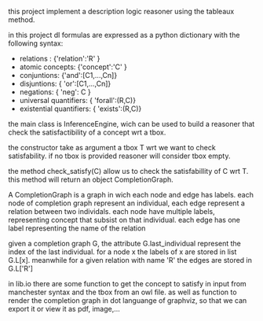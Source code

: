 this project implement a description logic reasoner using the
tableaux method.

in this project dl formulas are expressed as a python dictionary with the following syntax:

 - relations : {'relation':'R' } 
 - atomic concepts: {'concept':'C' } 
 - conjuntions: {'and':[C1,...,Cn]}
 - disjuntions: { 'or':[C1,...,Cn]} 
 - negations: { 'neg': C }
 - universal quantifiers: { 'forall':(R,C)} 
 - existential quantifiers: { 'exists':(R,C)} 


the main class is InferenceEngine, wich can be used to build a reasoner that check the
satisfactibility of a concept wrt a tbox. 

the constructor take as argument a tbox T wrt we want to check satisfability.
if no tbox is provided reasoner will consider tbox empty.

the method check_satisfy(C) allow us to check the satisfabillity of C wrt T.
this method will return an object CompletionGraph. 

A CompletionGraph is a graph in wich each node and edge has labels.
each node of completion graph represent an individual, each edge represent a relation between
two individals. each node have multiple labels, representing concept that subsist on that individual.
each edge has one label representing the name of the relation

given a completion graph G, the attribute G.last_individual represent the index of the last individual.
for a node x the labels of x are stored in list G.L[x]. meanwhile for a given relation with name 'R' the
edges are stored in G.L['R']


in lib.io there are some function to get the concept to satisfy in input from manchester syntax and the tbox from
an owl file.
as well as function to render the completion graph in dot languange of graphviz, so that we can
export it or view it as pdf, image,...